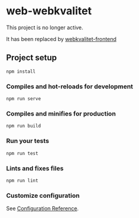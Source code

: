 # web-webkvalitet

This project is no longer active.

It has been replaced by [webkvalitet-frontend](https://github.com/Alheimsins/webkvalitet-frontend)

## Project setup
```
npm install
```

### Compiles and hot-reloads for development
```
npm run serve
```

### Compiles and minifies for production
```
npm run build
```

### Run your tests
```
npm run test
```

### Lints and fixes files
```
npm run lint
```

### Customize configuration
See [Configuration Reference](https://cli.vuejs.org/config/).
